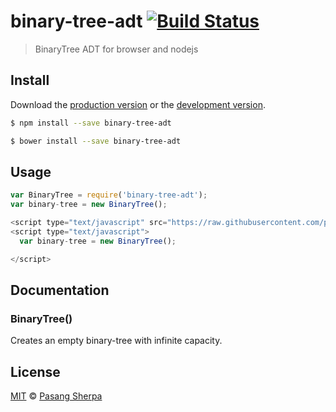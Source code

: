 # binary-tree-adt [![Build Status](https://travis-ci.org/pasangsherpa/binary-tree-adt.svg?branch=master)](https://travis-ci.org/pasangsherpa/binary-tree-adt)

> BinaryTree ADT for browser and nodejs


## Install

Download the [production version][min] or the [development version][max].

[min]: https://raw.githubusercontent.com/pasangsherpa/binary-tree-adt/master/dist/binary-tree-adt.min.js
[max]: https://raw.githubusercontent.com/pasangsherpa/binary-tree-adt/master/dist/binary-tree-adt.js

```sh
$ npm install --save binary-tree-adt
```

```sh
$ bower install --save binary-tree-adt
```


## Usage

```js
var BinaryTree = require('binary-tree-adt');
var binary-tree = new BinaryTree();

```
```js
<script type="text/javascript" src="https://raw.githubusercontent.com/pasangsherpa/binary-tree-adt/master/dist/binary-tree-adt.min.js"></script>
<script type="text/javascript"> 
  var binary-tree = new BinaryTree();

</script>
```


## Documentation

### BinaryTree()

Creates an empty binary-tree with infinite capacity.


## License

[MIT](http://opensource.org/licenses/MIT) © [Pasang Sherpa](https://github.com/pasangsherpa)
